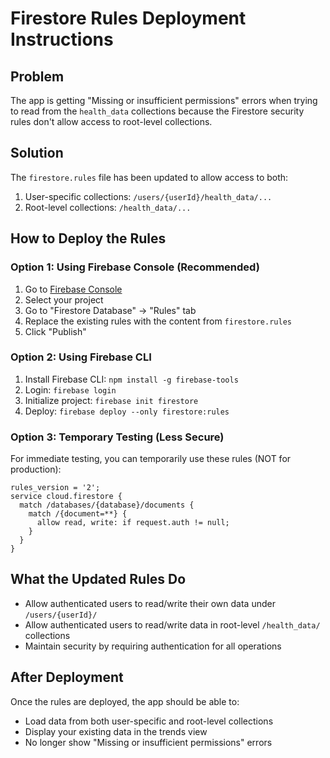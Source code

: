 # Firestore Rules Deployment Instructions

## Problem
The app is getting "Missing or insufficient permissions" errors when trying to read from the `health_data` collections because the Firestore security rules don't allow access to root-level collections.

## Solution
The `firestore.rules` file has been updated to allow access to both:
1. User-specific collections: `/users/{userId}/health_data/...`
2. Root-level collections: `/health_data/...`

## How to Deploy the Rules

### Option 1: Using Firebase Console (Recommended)
1. Go to [Firebase Console](https://console.firebase.google.com/)
2. Select your project
3. Go to "Firestore Database" → "Rules" tab
4. Replace the existing rules with the content from `firestore.rules`
5. Click "Publish"

### Option 2: Using Firebase CLI
1. Install Firebase CLI: `npm install -g firebase-tools`
2. Login: `firebase login`
3. Initialize project: `firebase init firestore`
4. Deploy: `firebase deploy --only firestore:rules`

### Option 3: Temporary Testing (Less Secure)
For immediate testing, you can temporarily use these rules (NOT for production):
```
rules_version = '2';
service cloud.firestore {
  match /databases/{database}/documents {
    match /{document=**} {
      allow read, write: if request.auth != null;
    }
  }
}
```

## What the Updated Rules Do
- Allow authenticated users to read/write their own data under `/users/{userId}/`
- Allow authenticated users to read/write data in root-level `/health_data/` collections
- Maintain security by requiring authentication for all operations

## After Deployment
Once the rules are deployed, the app should be able to:
- Load data from both user-specific and root-level collections
- Display your existing data in the trends view
- No longer show "Missing or insufficient permissions" errors
